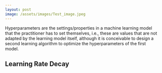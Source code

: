 ```yaml
---
layout: post
image: /assets/images/Test_image.jpeg
---
```


Hyperparameters are the settings/properties in a machine learning model that the practitioner has to set themselves, i.e., these are values that are not adapted by the learning model itself, although it is conceivable to design a second learning algorithm to optimize the hyperparameters of the first model.

## Learning Rate Decay
